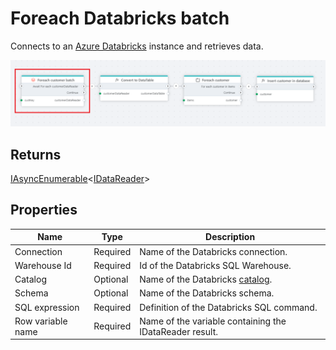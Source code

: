 # Foreach Databricks batch

Connects to an [Azure Databricks](https://learn.microsoft.com/en-us/azure/databricks/introduction/) instance and retrieves data.


<!-- (bit more descriptive) Connects to an [Azure Databricks](https://learn.microsoft.com/en-us/azure/databricks/introduction/) instance to execute batch processing on customer data. This action retrieves data from the specified Databricks SQL Warehouse, processes each customer record in sequence, and prepares it for further transformations or database insertion, enabling streamlined data handling for large-scale workflows.-->

![img](../../../../images/flow/databricks.png)

## Returns

[IAsyncEnumerable](https://learn.microsoft.com/en-us/dotnet/api/system.collections.generic.iasyncenumerable-1?view=net-8.0)<[IDataReader](https://learn.microsoft.com/en-us/dotnet/api/system.data.idatareader)>

## Properties

| Name              | Type       | Description                                             |
|-------------------|------------|--------------------------------------------------------|
| Connection        | Required   | Name of the Databricks connection.                     |
| Warehouse Id      | Required   | Id of the Databricks SQL Warehouse.                    |
| Catalog           | Optional   | Name of the Databricks [catalog](https://learn.microsoft.com/en-us/azure/databricks/introduction/).  |
| Schema            | Optional   | Name of the Databricks schema.                         |
| SQL expression    | Required   | Definition of the Databricks SQL command.              |
| Row variable name | Required   | Name of the variable containing the IDataReader result. |
